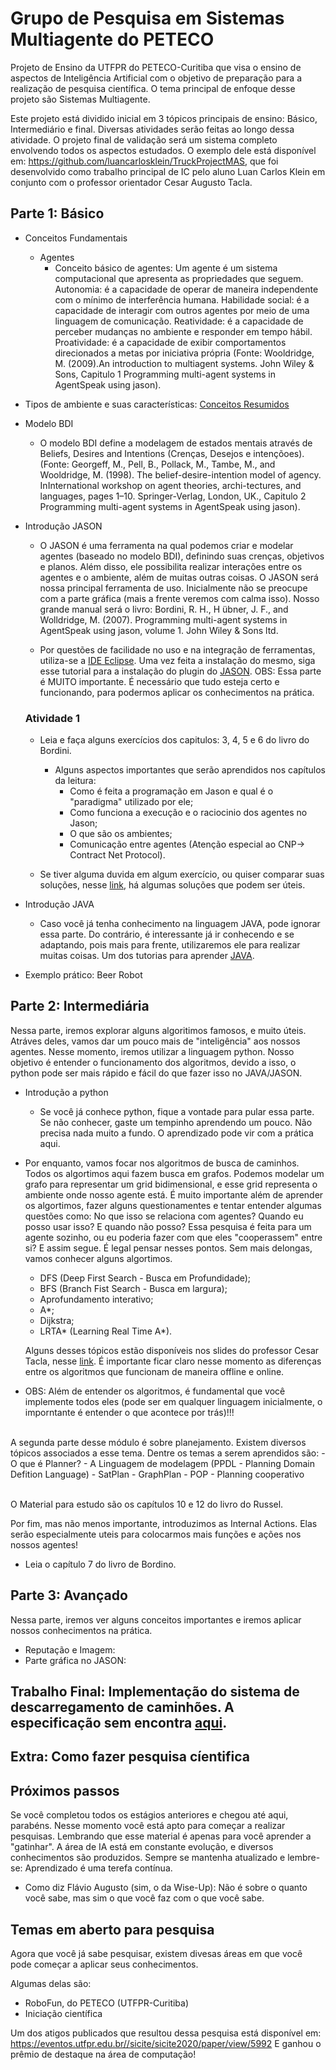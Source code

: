 # Grupo de Pesquisa em Sistemas Multiagente do PETECO
Projeto de Ensino da UTFPR do PETECO-Curitiba que visa o ensino de aspectos de Inteligência Artificial com o objetivo de preparação para a realização de pesquisa científica. O tema principal de enfoque desse projeto são Sistemas Multiagente.

Este projeto está dividido inicial em 3 tópicos principais de ensino: Básico, Intermediário e final.
Diversas atividades serão feitas ao longo dessa atividade.
O projeto final de validação será um sistema completo envolvendo todos os aspectos estudados. O exemplo dele está disponível em: https://github.com/luancarlosklein/TruckProjectMAS, que foi desenvolvido como trabalho principal de IC pelo aluno Luan Carlos Klein em conjunto com o professor orientador Cesar Augusto Tacla.

## Parte 1: Básico

- Conceitos Fundamentais
  - Agentes
    - Conceito básico de agentes: Um agente é um sistema computacional que apresenta as propriedades que seguem. Autonomia: é a capacidade de operar de maneira independente com o mínimo de interferência humana. Habilidade social: é a capacidade de interagir com outros agentes por meio de uma linguagem de comunicação. Reatividade: é a capacidade de perceber mudanças no ambiente e responder em tempo hábil. Proatividade: é a capacidade de exibir comportamentos direcionados a metas por iniciativa própria (Fonte: Wooldridge, M. (2009).An introduction to multiagent systems. John Wiley & Sons, Capitulo 1 Programming  multi-agent systems in AgentSpeak using jason).
  
 - Tipos de ambiente e suas características: 
 [Conceitos Resumidos](https://github.com/luancarlosklein/ProjetoPetecoEnsinoIA/blob/master/Introducao-agentes-ambientes.pdf)
  
- Modelo BDI
  - O modelo BDI define a modelagem de estados mentais através de Beliefs, Desires and Intentions (Crenças, Desejos e intençõoes). (Fonte: Georgeff, M., Pell, B., Pollack, M., Tambe, M., and Wooldridge, M. (1998).  The belief-desire-intention model of agency.  InInternational workshop on agent theories, archi-tectures, and languages, pages 1–10. Springer-Verlag, London, UK., Capitulo 2 Programming  multi-agent systems in AgentSpeak using jason).

- Introdução JASON
  - O JASON é uma ferramenta na qual podemos criar e modelar agentes (baseado no modelo BDI), definindo suas crenças, objetivos e planos. Além disso, ele possibilita realizar interações entre os agentes e o ambiente, além de muitas outras coisas. O JASON será nossa principal ferramenta de uso. Inicialmente não se preocupe com a parte gráfica (mais a frente veremos com calma isso). Nosso grande manual será o livro: Bordini,  R.  H.,  H ̈ubner,  J.  F.,  and  Wolldridge,  M.  (2007). Programming  multi-agent systems in AgentSpeak using jason, volume 1. John Wiley & Sons ltd. 

  - Por questões de facilidade no uso e na integração de ferramentas, utiliza-se a [IDE Eclipse](https://www.eclipse.org/downloads/). Uma vez feita a instalação do mesmo, siga esse tutorial para a instalação do plugin do [JASON](http://jason.sourceforge.net/mini-tutorial/eclipse-plugin/). OBS: Essa parte é MUITO importante. É necessário que tudo esteja certo e funcionando, para podermos aplicar os conhecimentos na prática.

  ### Atividade 1
  - Leia e faça alguns exercícios dos capitulos: 3, 4, 5 e 6 do livro do Bordini. 
  
    - Alguns aspectos importantes que serão aprendidos nos capítulos da leitura:
      - Como é feita a programação em Jason e qual é o "paradigma" utilizado por ele;
      - Como funciona a execução e o raciocinio dos agentes no Jason;
      - O que são os ambientes;
      - Comunicação entre agentes (Atenção especial ao CNP-> Contract Net Protocol).
  
  - Se tiver alguma duvida em algum exercício, ou quiser comparar suas soluções, nesse [link](http://jason.sourceforge.net/jBook/jBook/Examples.html), há algumas soluções que podem ser úteis.
  
- Introdução JAVA
  - Caso você já tenha conhecimento na linguagem JAVA, pode ignorar essa parte. Do contrário, é interessante já ir conhecendo e se adaptando, pois mais para frente, utilizaremos ele para realizar muitas coisas. Um dos tutorias para aprender [JAVA](link). 
  
- Exemplo prático: Beer Robot
  

## Parte 2: Intermediária

Nessa parte, iremos explorar alguns algoritimos famosos, e muito úteis. Atráves deles, vamos dar um pouco mais de "inteligência" aos nossos agentes. Nesse momento, iremos utilizar a linguagem python. Nosso objetivo é entender o funcionamento dos algoritmos, devido a isso, o python pode ser mais rápido e fácil do que fazer isso no JAVA/JASON. 

- Introdução a python
  - Se você já conhece python, fique a vontade para pular essa parte. Se não conhecer, gaste um tempinho aprendendo um pouco. Não precisa nada muito a fundo. O aprendizado pode vir com a prática aqui.

- Por enquanto, vamos focar nos algoritmos de busca de caminhos. Todos os algortimos aqui fazem busca em grafos. Podemos modelar um grafo para representar um grid bidimensional, e esse grid representa o ambiente onde nosso agente está. É muito importante além de aprender os algortimos, fazer alguns questionamentes e tentar entender algumas questões como: No que isso se relaciona com agentes? Quando eu posso usar isso? E quando não posso? Essa pesquisa é feita para um agente sozinho, ou eu poderia fazer com que eles "cooperassem" entre si? E assim segue. É legal pensar nesses pontos. Sem mais delongas, vamos conhecer alguns algortimos. 

  - DFS (Deep First Search - Busca em Profundidade);
  - BFS (Branch Fist Search - Busca em largura);
  - Aprofundamento interativo;
  - A*;
  - Dijkstra;
  - LRTA* (Learning Real Time A*).
  
  Alguns desses tópicos estão disponíveis nos slides do professor Cesar Tacla, nesse [link](https://github.com/luancarlosklein/ProjetoPetecoEnsinoIA/blob/master/Busca-OnLine-DFS-LRTA.pdf).
  É importante ficar claro nesse momento as diferenças entre os algoritmos que funcionam de maneira offline e online.
  
 
- OBS: Além de entender os algoritmos, é fundamental que você implemente todos eles (pode ser em qualquer linguagem inicialmente, o imporntante é entender o que acontece por trás)!!!
 
 <br>
 A segunda parte desse módulo é sobre planejamento. Existem diversos tópicos associados a esse tema. 
 Dentre os temas a serem aprendidos são:
 - O que é Planner?
 - A Linguagem de modelagem (PPDL - Planning Domain Defition Language)
 - SatPlan
 - GraphPlan
 - POP
 - Planning cooperativo

<br> O Material para estudo são os capítulos 10 e 12 do livro do Russel.


Por fim, mas não menos importante, introduzimos as Internal Actions. Elas serão especialmente uteis para colocarmos mais funções e ações nos nossos agentes!
- Leia o capítulo 7 do livro de Bordino.

## Parte 3: Avançado

Nessa parte, iremos ver alguns conceitos importantes e iremos aplicar nossos conhecimentos na prática.

- Reputação e Imagem:
- Parte gráfica no JASON:

## Trabalho Final: Implementação do sistema de descarregamento de caminhões. A especificação sem encontra [aqui](link).


## Extra: Como fazer pesquisa cíentifica

## Próximos passos

Se você completou todos os estágios anteriores e chegou até aqui, parabéns. Nesse momento você está apto para começar a realizar pesquisas.
Lembrando que esse material é apenas para você aprender a "gatinhar". A área de IA está em constante evolução, e diversos conhecimentos são produzidos. Sempre se mantenha atualizado e lembre-se: Aprendizado é uma terefa contínua. 

- Como diz Flávio Augusto (sim, o da Wise-Up): Não é sobre o quanto você sabe, mas sim o que você faz com o que você sabe.

## Temas em aberto para pesquisa

Agora que você já sabe pesquisar, existem divesas áreas em que você pode começar a aplicar seus conhecimentos. 

Algumas delas são:
- RoboFun, do PETECO (UTFPR-Curitiba)
- Iniciação científica

Um dos atigos publicados que resultou dessa pesquisa está disponível em: https://eventos.utfpr.edu.br//sicite/sicite2020/paper/view/5992
E ganhou o prêmio de destaque na área de computação!

